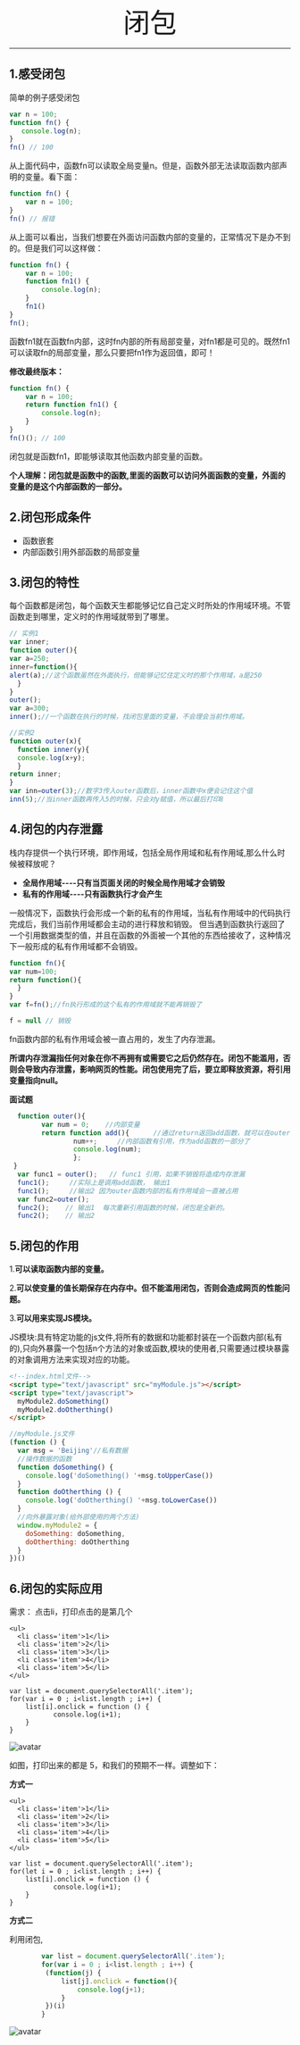 <div align='center' ><font size='70'>闭包</font></div>

---------

## 1.感受闭包

简单的例子感受闭包

```javascript
var n = 100;
function fn() {
   console.log(n); 
}
fn() // 100
```
从上面代码中，函数fn可以读取全局变量n。但是，函数外部无法读取函数内部声明的变量。看下面：

```javascript
function fn() {
    var n = 100;
}
fn() // 报错
```
从上面可以看出，当我们想要在外面访问函数内部的变量的，正常情况下是办不到的。但是我们可以这样做：

```javascript
function fn() {
    var n = 100;
    function fn1() {
        console.log(n);
    }
    fn1()
}
fn();
```
函数fn1就在函数fn内部，这时fn内部的所有局部变量，对fn1都是可见的。既然fn1可以读取fn的局部变量，那么只要把fn1作为返回值，即可！

**修改最终版本：**

```javascript
function fn() {
    var n = 100;
    return function fn1() {
        console.log(n);
    }
}
fn()(); // 100
```
闭包就是函数fn1，即能够读取其他函数内部变量的函数。

**个人理解：闭包就是函数中的函数,里面的函数可以访问外面函数的变量，外面的变量的是这个内部函数的一部分。**

## 2.闭包形成条件

* 函数嵌套
* 内部函数引用外部函数的局部变量

## 3.闭包的特性
每个函数都是闭包，每个函数天生都能够记忆自己定义时所处的作用域环境。不管函数走到哪里，定义时的作用域就带到了哪里。

```javascript
// 实例1
var inner;
function outer(){
var a=250;
inner=function(){
alert(a);//这个函数虽然在外面执行，但能够记忆住定义时的那个作用域，a是250
  }
}
outer();
var a=300;
inner();//一个函数在执行的时候，找闭包里面的变量，不会理会当前作用域。
```

```javascript
//实例2
function outer(x){
  function inner(y){
  console.log(x+y);
  }
return inner;
}
var inn=outer(3);//数字3传入outer函数后，inner函数中x便会记住这个值
inn(5);//当inner函数再传入5的时候，只会对y赋值，所以最后打印8
```

## 4.闭包的内存泄露

栈内存提供一个执行环境，即作用域，包括全局作用域和私有作用域,那么什么时候被释放呢？

* **全局作用域----只有当页面关闭的时候全局作用域才会销毁**
* **私有的作用域----只有函数执行才会产生**

一般情况下，函数执行会形成一个新的私有的作用域，当私有作用域中的代码执行完成后，我们当前作用域都会主动的进行释放和销毁。
但当遇到函数执行返回了一个引用数据类型的值，并且在函数的外面被一个其他的东西给接收了，这种情况下一般形成的私有作用域都不会销毁。

```javascript
function fn(){
var num=100;
return function(){
  }
}
var f=fn();//fn执行形成的这个私有的作用域就不能再销毁了

f = null // 销毁
```
fn函数内部的私有作用域会被一直占用的，发生了内存泄漏。

**所谓内存泄漏指任何对象在你不再拥有或需要它之后仍然存在。闭包不能滥用，否则会导致内存泄露，影响网页的性能。闭包使用完了后，要立即释放资源，将引用变量指向null。**

**面试题**

```javascript
  function outer(){
        var num = 0;    //内部变量
        return function add(){      //通过return返回add函数，就可以在outer函数外访问了
                num++;     //内部函数有引用，作为add函数的一部分了
                console.log(num);
                };
 }
  var func1 = outer();   // func1 引用，如果不销毁将造成内存泄漏
  func1();     //实际上是调用add函数， 输出1
  func1();     //输出2 因为outer函数内部的私有作用域会一直被占用
  var func2=outer();
  func2();    // 输出1  每次重新引用函数的时候，闭包是全新的。
  func2();    // 输出2
```
## 5.闭包的作用

1.**可以读取函数内部的变量。**

2.**可以使变量的值长期保存在内存中。但不能滥用闭包，否则会造成网页的性能问题。**

3.**可以用来实现JS模块。**

JS模块:具有特定功能的js文件,将所有的数据和功能都封装在一个函数内部(私有的),只向外暴露一个包括n个方法的对象或函数,模块的使用者,只需要通过模块暴露的对象调用方法来实现对应的功能。

```html
<!--index.html文件-->
<script type="text/javascript" src="myModule.js"></script>
<script type="text/javascript">
  myModule2.doSomething()
  myModule2.doOtherthing()
</script>
```

```javascript
//myModule.js文件
(function () {
  var msg = 'Beijing'//私有数据
  //操作数据的函数
  function doSomething() {
    console.log('doSomething() '+msg.toUpperCase())
  }
  function doOtherthing () {
    console.log('doOtherthing() '+msg.toLowerCase())
  }
  //向外暴露对象(给外部使用的两个方法)
  window.myModule2 = {
    doSomething: doSomething,
    doOtherthing: doOtherthing
  }
})()
```

## 6.闭包的实际应用

需求： 点击li，打印点击的是第几个

```
<ul>
  <li class='item'>1</li>
  <li class='item'>2</li>
  <li class='item'>3</li>
  <li class='item'>4</li>
  <li class='item'>5</li>
</ul>

var list = document.querySelectorAll('.item');
for(var i = 0 ; i<list.length ; i++) {
    list[i].onclick = function () {
           console.log(i+1);
    }
}
```

![avatar](../../.vuepress/public/image/demo.png)

如图，打印出来的都是 5，和我们的预期不一样。调整如下：

**方式一**

```
<ul>
  <li class='item'>1</li>
  <li class='item'>2</li>
  <li class='item'>3</li>
  <li class='item'>4</li>
  <li class='item'>5</li>
</ul>

var list = document.querySelectorAll('.item');
for(let i = 0 ; i<list.length ; i++) {
    list[i].onclick = function () {
           console.log(i+1);
    }
}
```
**方式二**

利用闭包,
```javascript
        var list = document.querySelectorAll('.item');
        for(var i = 0 ; i<list.length ; i++) {
         (function(j) {
             list[j].onclick = function(){
                 console.log(j+1);
             }
         })(i)
        }
```
![avatar](../../.vuepress/public/image/demo1.png)




